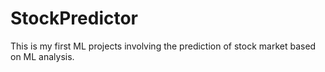 # StockPredictor
This is my first ML projects involving the prediction of stock market based on ML analysis.
